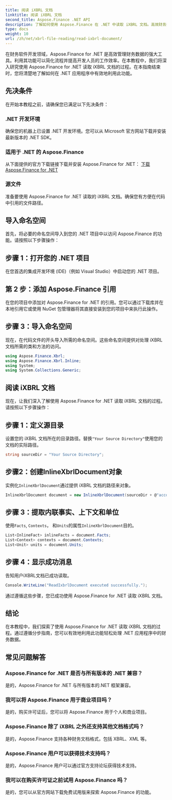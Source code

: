 ```yaml
---
title: 阅读 iXBRL 文档
linktitle: 阅读 iXBRL 文档
second_title: Aspose.Finance .NET API
description: 了解如何使用 Aspose.Finance 在 .NET 中读取 iXBRL 文档。高效财务数据管理的分步指南。#Aspose #Finance #iXBRL
type: docs
weight: 10
url: /zh/net/xbrl-file-reading/read-ixbrl-document/
---
```

在财务软件开发领域，Aspose.Finance for .NET 是高效管理财务数据的强大工具。利用其功能可以简化流程并提高开发人员的工作效率。在本教程中，我们将深入研究使用 Aspose.Finance for .NET 读取 iXBRL 文档的过程。在本指南结束时，您将清楚地了解如何在 .NET 应用程序中有效地利用此功能。
## 先决条件
在开始本教程之前，请确保您已满足以下先决条件：
### .NET 开发环境
确保您的机器上已设置 .NET 开发环境。您可以从 Microsoft 官方网站下载并安装最新版本的 .NET SDK。
### 适用于 .NET 的 Aspose.Finance
从下面提供的官方下载链接下载并安装 Aspose.Finance for .NET：
[下载 Aspose.Finance for .NET](https://releases.aspose.com/finance/net/)
### 源文件
准备要使用 Aspose.Finance for .NET 读取的 iXBRL 文档。确保您有方便在代码中引用的文件路径。
## 导入命名空间
首先，将必要的命名空间导入到您的 .NET 项目中以访问 Aspose.Finance 的功能。请按照以下步骤操作：
## 步骤 1：打开您的 .NET 项目
在您首选的集成开发环境 (IDE)（例如 Visual Studio）中启动您的 .NET 项目。
## 第 2 步：添加 Aspose.Finance 引用
在您的项目中添加对 Aspose.Finance for .NET 的引用。您可以通过下载库并在本地引用它或使用 NuGet 包管理器将其直接安装到您的项目中来执行此操作。
## 步骤 3：导入命名空间
现在，在代码文件的开头导入所需的命名空间。这些命名空间提供对处理 iXBRL 文档所需的类和方法的访问。
```csharp
using Aspose.Finance.Xbrl;
using Aspose.Finance.Xbrl.Inline;
using System;
using System.Collections.Generic;
```
## 阅读 iXBRL 文档
现在，让我们深入了解使用 Aspose.Finance for .NET 读取 iXBRL 文档的过程。 请按照以下步骤操作：
## 步骤 1：定义源目录
设置您的 iXBRL 文档所在的目录路径。替换`"Your Source Directory"`使用您的文档的实际路径。
```csharp
string sourceDir = "Your Source Directory";
```
## 步骤2：创建InlineXbrlDocument对象
实例化`InlineXbrlDocument`通过提供 iXBRL 文档的路径来对象。
```csharp
InlineXbrlDocument document = new InlineXbrlDocument(sourceDir + @"account_1.html");
```
## 步骤 3：提取内联事实、上下文和单位
使用`Facts`, `Contexts`， 和`Units`的属性`InlineXbrlDocument`目的。
```csharp
List<InlineFact> inlineFacts = document.Facts;
List<Context> contexts = document.Contexts;
List<Unit> units = document.Units;
```
## 步骤 4：显示成功消息
告知用户iXBRL文档已成功读取。
```csharp
Console.WriteLine("ReadIxbrlDocument executed successfully.");
```
通过遵循这些步骤，您已成功使用 Aspose.Finance for .NET 读取 iXBRL 文档。
## 结论
在本教程中，我们探索了使用 Aspose.Finance for .NET 读取 iXBRL 文档的过程。通过遵循分步指南，您可以有效地利用此功能轻松处理 .NET 应用程序中的财务数据。
## 常见问题解答
### Aspose.Finance for .NET 是否与所有版本的 .NET 兼容？
是的，Aspose.Finance for .NET 与所有版本的.NET 框架兼容。
### 我可以将 Aspose.Finance 用于商业项目吗？
是的，购买许可证后，您可以将 Aspose.Finance 用于个人和商业项目。
### Aspose.Finance 除了 iXBRL 之外还支持其他文档格式吗？
是的，Aspose.Finance 支持各种财务文档格式，包括 XBRL、XML 等。
### Aspose.Finance 用户可以获得技术支持吗？
是的，Aspose.Finance 用户可以通过官方支持论坛获得技术支持。
### 我可以在购买许可证之前试用 Aspose.Finance 吗？
是的，您可以从官方网站下载免费试用版来探索 Aspose.Finance 的功能。